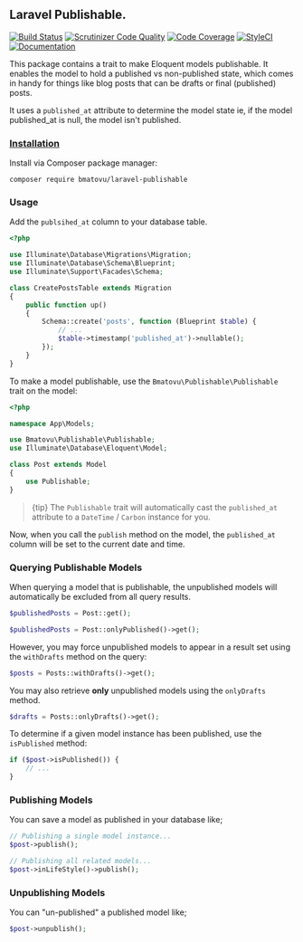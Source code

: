 ## Laravel Publishable.

[![Build Status](https://travis-ci.org/mtvbrianking/laravel-publishable.svg?branch=master)](https://travis-ci.org/mtvbrianking/laravel-publishable)
[![Scrutinizer Code Quality](https://scrutinizer-ci.com/g/mtvbrianking/laravel-publishable/badges/quality-score.png?b=master)](https://scrutinizer-ci.com/g/mtvbrianking/laravel-publishable/?branch=master)
[![Code Coverage](https://scrutinizer-ci.com/g/mtvbrianking/laravel-publishable/badges/coverage.png?b=master)](https://scrutinizer-ci.com/g/mtvbrianking/laravel-publishable/?branch=master)
[![StyleCI](https://github.styleci.io/repos/274241950/shield?branch=master)](https://github.styleci.io/repos/274241950)
[![Documentation](https://img.shields.io/badge/Documentation-Blue)](https://mtvbrianking.github.io/laravel-publishable)

This package contains a trait to make Eloquent models publishable. It enables the model to hold a published vs non-published state, which comes in handy for things like blog posts that can be drafts or final (published) posts.

It uses a `published_at` attribute to determine the model state ie, if the model published_at is null, the model isn't published.

### [Installation](https://packagist.org/packages/bmatovu/laravel-publishable)

Install via Composer package manager:

```
composer require bmatovu/laravel-publishable
```

### Usage

Add the `publsihed_at` column to your database table. 

```php
<?php

use Illuminate\Database\Migrations\Migration;
use Illuminate\Database\Schema\Blueprint;
use Illuminate\Support\Facades\Schema;

class CreatePostsTable extends Migration
{
    public function up()
    {
        Schema::create('posts', function (Blueprint $table) {
            // ...
            $table->timestamp('published_at')->nullable();
        });
    }
}
```

To make a model publishable, use the `Bmatovu\Publishable\Publishable` trait on the model:

```php
<?php

namespace App\Models;

use Bmatovu\Publishable\Publishable;
use Illuminate\Database\Eloquent\Model;

class Post extends Model
{
    use Publishable;
}
```

> {tip} The `Publishable` trait will automatically cast the `published_at` attribute to a `DateTime` / `Carbon` instance for you.

Now, when you call the `publish` method on the model, the `published_at` column will be set to the current date and time. 

### Querying Publishable Models

When querying a model that is publishable, the unpublished models will automatically be excluded from all query results.

```php
$publishedPosts = Post::get();

$publishedPosts = Post::onlyPublished()->get();
```

However, you may force unpublished models to appear in a result set using the `withDrafts` method on the query:

```php
$posts = Posts::withDrafts()->get();
```

You may also retrieve **only** unpublished models using the `onlyDrafts` method.

```php
$drafts = Posts::onlyDrafts()->get();
```

To determine if a given model instance has been published, use the `isPublished` method:

```php
if ($post->isPublished()) {
    // ...
}
```

### Publishing Models

You can save a model as published in your database like;

```php
// Publishing a single model instance...
$post->publish();

// Publishing all related models...
$post->inLifeStyle()->publish();
```

### Unpublishing Models

You can "un-published" a published model like;

```php
$post->unpublish();
```
